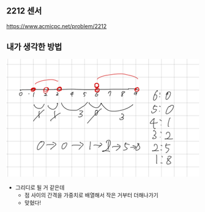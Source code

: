 ## 2212 센서

<https://www.acmicpc.net/problem/2212>

## 내가 생각한 방법

![이미지](./img.png)

- 그리디로 될 거 같은데
  - 점 사이의 간격을 가중치로 배열해서 작은 거부터 더해나가기
  - 맞혔다!
